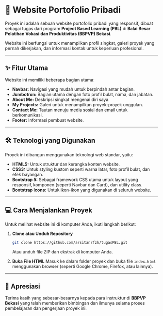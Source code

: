 # 🚀 Website Portofolio Pribadi

Proyek ini adalah sebuah website portofolio pribadi yang responsif, dibuat sebagai tugas dari program **Project Based Learning (PBL)** di **Balai Besar Pelatihan Vokasi dan Produktivitas (BBPVP) Bekasi**.

Website ini berfungsi untuk menampilkan profil singkat, galeri proyek yang pernah dikerjakan, dan informasi kontak untuk keperluan profesional.

---

## ✨ Fitur Utama

Website ini memiliki beberapa bagian utama:

* **Navbar:** Navigasi yang mudah untuk berpindah antar bagian.
* **Jumbotron:** Bagian utama dengan foto profil bulat, nama, dan jabatan.
* **About Me:** Deskripsi singkat mengenai diri saya.
* **My Projects:** Galeri untuk menampilkan proyek-proyek unggulan.
* **Contact Me:** Tautan menuju media sosial dan email untuk berkomunikasi.
* **Footer:** Informasi pembuat website.

---

## 🛠️ Teknologi yang Digunakan

Proyek ini dibangun menggunakan teknologi web standar, yaitu:

* **HTML5:** Untuk struktur dan kerangka konten website.
* **CSS3:** Untuk styling kustom seperti warna latar, foto profil bulat, dan efek bayangan.
* **Bootstrap 5:** Sebagai framework CSS utama untuk layout yang responsif, komponen (seperti Navbar dan Card), dan utility class.
* **Bootstrap Icons:** Untuk ikon-ikon yang digunakan di seluruh website.

---

## 💻 Cara Menjalankan Proyek

Untuk melihat website ini di komputer Anda, ikuti langkah berikut:

1.  **Clone atau Unduh Repository**
    ```bash
    git clone https://github.com/arsitanrfzh/tugasPBL.git
    ```
    Atau unduh file ZIP dan ekstrak di komputer Anda.

2.  **Buka File HTML**
    Masuk ke dalam folder proyek dan buka file `index.html` menggunakan browser (seperti Google Chrome, Firefox, atau lainnya).

---

## 🙏 Apresiasi

Terima kasih yang sebesar-besarnya kepada para instruktur di **BBPVP Bekasi** yang telah memberikan bimbingan dan ilmunya selama proses pembelajaran dan pengerjaan proyek ini.
